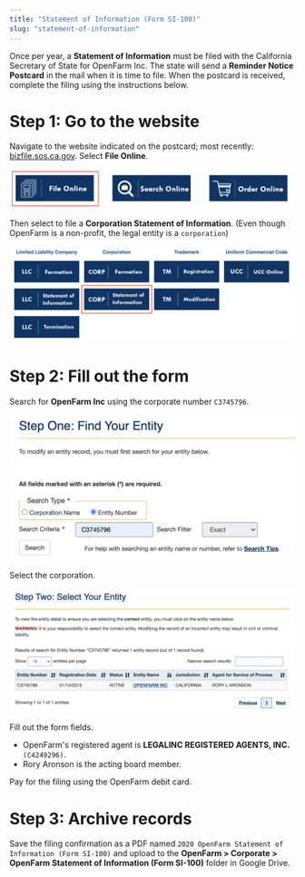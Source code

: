 ```yaml
---
title: "Statement of Information (Form SI-100)"
slug: "statement-of-information"
---
```



Once per year, a **Statement of Information** must be filed with the California Secretary of State for OpenFarm Inc. The state will send a **Reminder Notice Postcard** in the mail when it is time to file. When the postcard is received, complete the filing using the instructions below.

# Step 1: Go to the website

Navigate to the website indicated on the postcard; most recently: [bizfile.sos.ca.gov](http://bizfile.sos.ca.gov). Select **File Online**.

![select file online](_images/select_file_online.png)

Then select to file a **Corporation Statement of Information**. (Even though OpenFarm is a non-profit, the legal entity is a `corporation`)

![select corporation statement of information](_images/select_corporate_statement_of_information.png)

# Step 2: Fill out the form

Search for **OpenFarm Inc** using the corporate number `C3745796`.

![search corporate number](_images/search_corporate_number.png)

Select the corporation.

![select corporation](_images/select_corporation.png)

Fill out the form fields.

- OpenFarm's registered agent is **LEGALINC REGISTERED AGENTS, INC.** `(C4249296)`.
- Rory Aronson is the acting board member.

Pay for the filing using the OpenFarm debit card.

# Step 3: Archive records

Save the filing confirmation as a PDF named `2020 OpenFarm Statement of Information (Form SI-100)` and upload to the **OpenFarm > Corporate > OpenFarm Statement of Information (Form SI-100)** folder in Google Drive.

